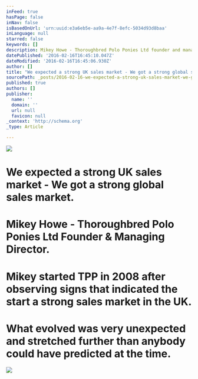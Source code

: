 ```yaml
---
inFeed: true
hasPage: false
inNav: false
isBasedOnUrl: 'urn:uuid:e3a6eb5e-aa9a-4e7f-8efc-5034d93d8baa'
inLanguage: null
starred: false
keywords: []
description: Mikey Howe - Thoroughbred Polo Ponies Ltd founder and managing director. Mikey started TPP in 2008 expecting a strong sales market in the UK. What evolved was a
datePublished: '2016-02-16T16:45:10.047Z'
dateModified: '2016-02-16T16:45:06.930Z'
author: []
title: "We expected a strong UK sales market - We got a strong global sales market.\_"
sourcePath: _posts/2016-02-16-we-expected-a-strong-uk-sales-market-we-got-a-strong-globa.md
published: true
authors: []
publisher:
  name: ''
  domain: ''
  url: null
  favicon: null
_context: 'http://schema.org'
_type: Article

---
```

![](https://the-grid-user-content.s3-us-west-2.amazonaws.com/bb7da0c8-ac1a-46de-96a3-9dc0401f9b50.jpg)

# We expected a strong UK sales market - We got a strong global sales market. 

# Mikey Howe - Thoroughbred Polo Ponies Ltd Founder & Managing Director.

# Mikey started TPP in 2008 after observing signs that indicated the start a strong sales market in the UK.

# What evolved was very unexpected and stretched further than anybody could have predicted at the time.
![](https://the-grid-user-content.s3-us-west-2.amazonaws.com/023e38bc-7b05-424e-bc79-3e1bc9a42d55.png)